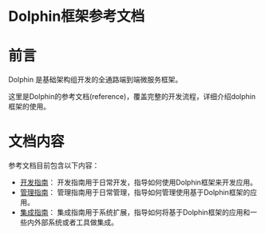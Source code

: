 Dolphin框架参考文档
================

# 前言

Dolphin 是基础架构组开发的全通路端到端微服务框架。

这里是Dolphin的参考文档(reference)，覆盖完整的开发流程，详细介绍dolphin框架的使用。

# 文档内容

参考文档目前包含以下内容：

- [开发指南](development/README.md)： 开发指南用于日常开发，指导如何使用Dolphin框架来开发应用。
- [管理指南](admin/README.md)： 管理指南用于日常管理，指导如何管理使用基于Dolphin框架的应用。
- [集成指南](integration/README.md)： 集成指南用于系统扩展，指导如何将基于Dolphin框架的应用和一些内外部系统或者工具做集成。